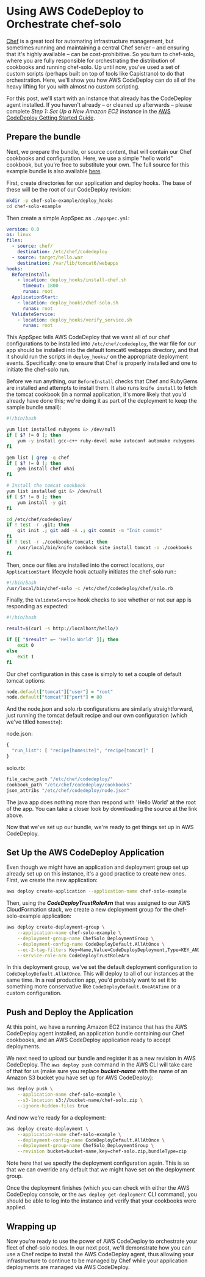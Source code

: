 Using AWS CodeDeploy to Orchestrate chef-solo
=============================================

[Chef](http://www.getchef.com/chef/) is a great tool for automating infrastructure management, but
sometimes running and maintaining a central Chef server – and ensuring that it's highly available –
can be cost-prohibitive. So you turn to chef-solo, where you are fully responsible for orchestrating
the distribution of cookbooks and running chef-solo. Up until now, you've used a set of custom
scripts (perhaps built on top of tools like Capistrano) to do that orchestration. Here, we'll show
you how AWS CodeDeploy can do all of the heavy lifting for you with almost no custom scripting.

For this post, we'll start with an instance that already has the CodeDeploy agent installed. If you
haven't already – or cleaned up afterwards – please complete *Step 1: Set Up a New Amazon EC2 Instance*
in the [AWS CodeDeploy Getting Started Guide](http://docs.aws.amazon.com/codedeploy/latest/userguide/how-to-set-up-new-instance.html).


Prepare the bundle
------------------

Next, we prepare the bundle, or source content, that will contain our Chef cookbooks and
configuration. Here, we use a simple "hello world" cookbook, but you're free to substitute your own.
The full source for this example bundle is also available 
[here](https://github.com/awslabs/aws-codedeploy-samples/tree/master/conf-mgmt/chef/solo).

First, create directories for our application and deploy hooks. The base of these will be the root
of our CodeDeploy revision:

```bash
mkdir -p chef-solo-example/deploy_hooks
cd chef-solo-example
```

Then create a simple AppSpec as `./appspec.yml`:

```yml
version: 0.0
os: linux
files:
  - source: chef/
    destination: /etc/chef/codedeploy
  - source: target/hello.war
    destination: /var/lib/tomcat6/webapps
hooks:
  BeforeInstall:
    - location: deploy_hooks/install-chef.sh
      timeout: 1800
      runas: root
  ApplicationStart:
    - location: deploy_hooks/chef-solo.sh
      runas: root
  ValidateService:
    - location: deploy_hooks/verify_service.sh
      runas: root
```

This AppSpec tells AWS CodeDeploy that we want all of our chef configurations to be installed into
`/etc/chef/codedeploy`, the war file for our app should be installed into the default tomcat6
webapps directory, and that it should run the scripts in `deploy_hooks/` on the appropriate
deployment events. Specifically: one to ensure that Chef is properly installed and one to initiate
the chef-solo run.

Before we run anything, our `BeforeInstall` checks that Chef and RubyGems are installed and attempts
to install them. It also runs `knife install` to fetch the tomcat cookbook (in a normal application,
it's more likely that you'd already have done this; we're doing it as part of the deployment to keep
the sample bundle small):

```bash
#!/bin/bash

yum list installed rubygems &> /dev/null
if [ $? != 0 ]; then
    yum -y install gcc-c++ ruby-devel make autoconf automake rubygems
fi

gem list | grep -q chef
if [ $? != 0 ]; then
    gem install chef ohai
fi

# Install the tomcat cookbook
yum list installed git &> /dev/null
if [ $? != 0 ]; then
    yum install -y git
fi

cd /etc/chef/codedeploy/
if ! test -r .git; then 
    git init .; git add -A .; git commit -m "Init commit"
fi
if ! test -r ./cookbooks/tomcat; then
    /usr/local/bin/knife cookbook site install tomcat -o ./cookbooks
fi
```

Then, once our files are installed into the correct locations, our `ApplicationStart` lifecycle hook
actually initiates the chef-solo run::

```bash
#!/bin/bash
/usr/local/bin/chef-solo -c /etc/chef/codedeploy/chef/solo.rb
```

Finally, the `ValidateService` hook checks to see whether or not our app is responding as expected:

```bash
#!/bin/bash

result=$(curl -s http://localhost/hello/)

if [[ "$result" =~ "Hello World" ]]; then
    exit 0
else
    exit 1
fi
```

Our chef configuration in this case is simply to set a couple of default tomcat options:

```ruby
node.default["tomcat"]["user"] = "root"
node.default["tomcat"]["port"] = 80
```

And the node.json and solo.rb configurations are similarly straightforward, just running the tomcat
default recipe and our own configuration (which we've titled `homesite`):

node.json:

```javascript
{
  "run_list": [ "recipe[homesite]", "recipe[tomcat]" ]
}
```

solo.rb:

```ruby
file_cache_path "/etc/chef/codedeploy/"
cookbook_path "/etc/chef/codedeploy/cookbooks"
json_attribs "/etc/chef/codedeploy/node.json"
```

The java app does nothing more than respond with 'Hello World' at the root of the app. You can take
a closer look by downloading the source at the link above.

Now that we've set up our bundle, we're ready to get things set up in AWS CodeDeploy.

Set Up the AWS CodeDeploy Application
------------------------------

Even though we might have an application and deployment group set up already set up on this
instance, it's a good practice to create new ones. First, we create the new application:

```sh
aws deploy create-application --application-name chef-solo-example
```

Then, using the ***CodeDeployTrustRoleArn*** that was assigned to our AWS CloudFormation stack, we create a
new deployment group for the chef-solo-example application:

```sh
aws deploy create-deployment-group \
    --application-name chef-solo-example \
    --deployment-group-name ChefSolo_DeploymentGroup \
    --deployment-config-name CodeDeployDefault.AllAtOnce \
    --ec-2-tag-filters Key=Name,Value=CodeDeployDeployment,Type=KEY_AND_VALUE \
    --service-role-arn CodeDeployTrustRoleArn
```

In this deployment group, we've set the default deployment configuration to
`CodeDeployDefault.AllAtOnce`. This will deploy to all of our instances at the same time. In a real
production app, you'd probably want to set it to something more conservative like
`CodeDeployDefault.OneAtATime` or a custom configuration.

Push and Deploy the Application
-------------------------------

At this point, we have a running Amazon EC2 instance that has the AWS CodeDeploy agent installed, an
application bundle containing our Chef cookbooks, and an AWS CodeDeploy application ready to accept
deployments.

We next need to upload our bundle and register it as a new revision in AWS CodeDeploy. The `aws deploy push` command in
the AWS CLI will take care of that for us (make sure you replace ***bucket-name*** with the name of
an Amazon S3 bucket you have set up for AWS CodeDeploy):

```sh
aws deploy push \
    --application-name chef-solo-example \
    --s3-location s3://bucket-name/chef-solo.zip \
    --ignore-hidden-files true
```

And now we're ready for a deployment:

```sh
aws deploy create-deployment \
    --application-name chef-solo-example \
    --deployment-config-name CodeDeployDefault.AllAtOnce \
    --deployment-group-name ChefSolo_DeploymentGroup \
    --revision bucket=bucket-name,key=chef-solo.zip,bundleType=zip
```

Note here that we specify the deployment configuration again. This is so that we can override any
default that we might have set on the deployment group.

Once the deployment finishes (which you can check with either the AWS CodeDeploy console, or the `aws deploy
get-deployment` CLI command), you should be able to log into the instance and verify that your
cookbooks were applied.

Wrapping up
-----------

Now you're ready to use the power of AWS CodeDeploy to orchestrate your fleet of chef-solo nodes. In our
next post, we'll demonstrate how you can use a Chef recipe to install the AWS CodeDeploy agent, thus
allowing your infrastructure to continue to be managed by Chef while your application deployments
are managed via AWS CodeDeploy.
